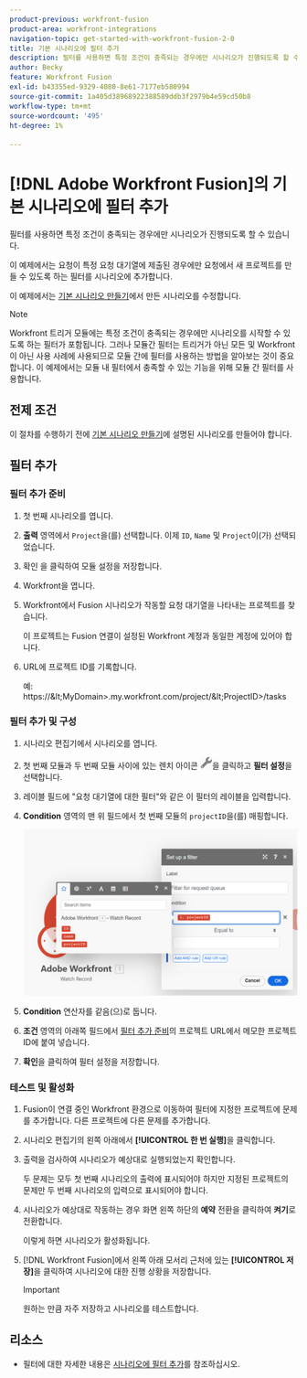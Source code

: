 ```yaml
---
product-previous: workfront-fusion
product-area: workfront-integrations
navigation-topic: get-started-with-workfront-fusion-2-0
title: 기본 시나리오에 필터 추가
description: 필터를 사용하면 특정 조건이 충족되는 경우에만 시나리오가 진행되도록 할 수 있습니다.
author: Becky
feature: Workfront Fusion
exl-id: b43355ed-9329-4080-8e61-7177eb580994
source-git-commit: 1a405d38968922388589ddb3f2979b4e59cd50b8
workflow-type: tm+mt
source-wordcount: '495'
ht-degree: 1%

---
```


# [!DNL Adobe Workfront Fusion]의 기본 시나리오에 필터 추가

필터를 사용하면 특정 조건이 충족되는 경우에만 시나리오가 진행되도록 할 수 있습니다.

이 예제에서는 요청이 특정 요청 대기열에 제출된 경우에만 요청에서 새 프로젝트를 만들 수 있도록 하는 필터를 시나리오에 추가합니다.

이 예제에서는 [기본 시나리오 만들기](/help/quicksilver/workfront-fusion/get-started/build-practice-scenarios/create-simple-scenario.md)에서 만든 시나리오를 수정합니다.

>[!NOTE]
>
>Workfront 트리거 모듈에는 특정 조건이 충족되는 경우에만 시나리오를 시작할 수 있도록 하는 필터가 포함됩니다. 그러나 모듈간 필터는 트리거가 아닌 모든 및 Workfront이 아닌 사용 사례에 사용되므로 모듈 간에 필터를 사용하는 방법을 알아보는 것이 중요합니다. 이 예제에서는 모듈 내 필터에서 충족할 수 있는 기능을 위해 모듈 간 필터를 사용합니다.

## 전제 조건

이 절차를 수행하기 전에 [기본 시나리오 만들기](/help/quicksilver/workfront-fusion/get-started/build-practice-scenarios/create-simple-scenario.md)에 설명된 시나리오를 만들어야 합니다.

## 필터 추가

### 필터 추가 준비

1. 첫 번째 시나리오를 엽니다.
1. **출력** 영역에서 `Project`을(를) 선택합니다.
이제 `ID`, `Name` 및 `Project`이(가) 선택되었습니다.
1. 확인 을 클릭하여 모듈 설정을 저장합니다.
1. Workfront을 엽니다.
1. Workfront에서 Fusion 시나리오가 작동할 요청 대기열을 나타내는 프로젝트를 찾습니다.

   이 프로젝트는 Fusion 연결이 설정된 Workfront 계정과 동일한 계정에 있어야 합니다.

1. URL에 프로젝트 ID를 기록합니다.

   예: https://\&lt;MyDomain\>.my.workfront.com/project/\&lt;ProjectID\>/tasks

### 필터 추가 및 구성

1. 시나리오 편집기에서 시나리오를 엽니다.
1. 첫 번째 모듈과 두 번째 모듈 사이에 있는 렌치 아이콘 ![렌치 아이콘](assets/wrench-icon.png)을 클릭하고 **필터 설정**&#x200B;을 선택합니다.
1. 레이블 필드에 &quot;요청 대기열에 대한 필터&quot;와 같은 이 필터의 레이블을 입력합니다.
1. **Condition** 영역의 맨 위 필드에서 첫 번째 모듈의 `projectID`을(를) 매핑합니다.

   ![맵 프로젝트 ID](assets/map-proj-id.png)
1. **Condition** 연산자를 같음(으)로 둡니다.
1. **조건** 영역의 아래쪽 필드에서 [필터 추가 준비](#prepare-to-add-the-filter)의 프로젝트 URL에서 메모한 프로젝트 ID에 붙여 넣습니다.
1. **확인**&#x200B;을 클릭하여 필터 설정을 저장합니다.

### 테스트 및 활성화

1. Fusion이 연결 중인 Workfront 환경으로 이동하여 필터에 지정한 프로젝트에 문제를 추가합니다. 다른 프로젝트에 다른 문제를 추가합니다.
1. 시나리오 편집기의 왼쪽 아래에서 **[!UICONTROL 한 번 실행]**&#x200B;을 클릭합니다.
1. 출력을 검사하여 시나리오가 예상대로 실행되었는지 확인합니다.

   두 문제는 모두 첫 번째 시나리오의 출력에 표시되어야 하지만 지정된 프로젝트의 문제만 두 번째 시나리오의 입력으로 표시되어야 합니다.
1. 시나리오가 예상대로 작동하는 경우 화면 왼쪽 하단의 **예약** 전환을 클릭하여 **켜기**&#x200B;로 전환합니다.

   이렇게 하면 시나리오가 활성화됩니다.
1. [!DNL Workfront Fusion]에서 왼쪽 아래 모서리 근처에 있는 **[!UICONTROL 저장]**&#x200B;을 클릭하여 시나리오에 대한 진행 상황을 저장합니다.

   >[!IMPORTANT]
   >
   >원하는 만큼 자주 저장하고 시나리오를 테스트합니다.

## 리소스

* 필터에 대한 자세한 내용은 [시나리오에 필터 추가](/help/quicksilver/workfront-fusion/scenarios/add-a-filter-to-a-scenario.md)를 참조하십시오.
